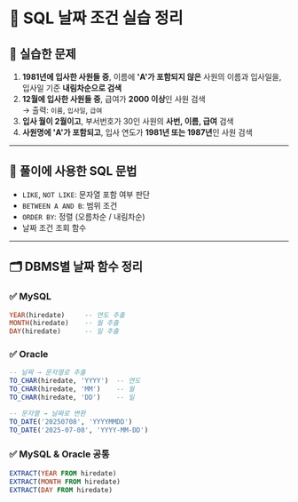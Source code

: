 # 📘 SQL 날짜 조건 실습 정리

## 🧠 실습한 문제

1. **1981년에 입사한 사원들 중**, 이름에 **'A'가 포함되지 않은** 사원의 이름과 입사일을, 입사일 기준 **내림차순으로 검색**
2. **12월에 입사한 사원들 중**, 급여가 **2000 이상**인 사원 검색  
   → 출력: `이름`, `입사일`, `급여`
3. **입사 월이 2월이고**, 부서번호가 30인 사원의 **사번, 이름, 급여** 검색
4. **사원명에 'A'가 포함되고**, 입사 연도가 **1981년 또는 1987년**인 사원 검색

---

## 🔧 풀이에 사용한 SQL 문법

- `LIKE`, `NOT LIKE`: 문자열 포함 여부 판단
- `BETWEEN A AND B`: 범위 조건
- `ORDER BY`: 정렬 (오름차순 / 내림차순)
- 날짜 조건 조회 함수

---

## 🗂️ DBMS별 날짜 함수 정리

### ✅ MySQL
```sql
YEAR(hiredate)     -- 연도 추출
MONTH(hiredate)    -- 월 추출
DAY(hiredate)      -- 일 추출
```

### ✅ Oracle
```sql
-- 날짜 → 문자열로 추출
TO_CHAR(hiredate, 'YYYY')  -- 연도
TO_CHAR(hiredate, 'MM')    -- 월
TO_CHAR(hiredate, 'DD')    -- 일

-- 문자열 → 날짜로 변환
TO_DATE('20250708', 'YYYYMMDD')
TO_DATE('2025-07-08', 'YYYY-MM-DD')
```

### ✅ MySQL & Oracle 공통
```sql
EXTRACT(YEAR FROM hiredate)
EXTRACT(MONTH FROM hiredate)
EXTRACT(DAY FROM hiredate)
```
